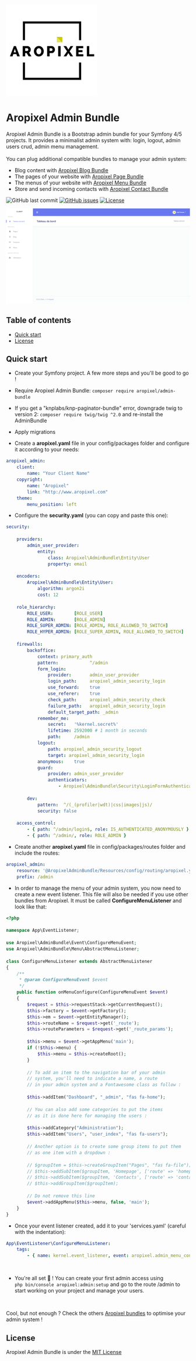 ![Aropixel Logo](Resources/public/logo-aropixel.png)

# Aropixel Admin Bundle

Aropixel Admin Bundle is a Bootstrap admin bundle for your Symfony 4/5 projects. It provides a minimalist admin system with: login, logout, admin users crud, admin menu management.
<br><br>
You can plug additional compatible bundles to manage your admin system:

- Blog content with [Aropixel Blog Bundle](https://github.com/aropixel/blog-bundle)
- The pages of your website with [Aropixel Page Bundle](https://github.com/aropixel/page-bundle)
- The menus of your website with [Aropixel Menu Bundle](https://github.com/aropixel/menu-bundle)
- Store and send incoming contacts with [Aropixel Contact Bundle](https://github.com/aropixel/contact-bundle)

![GitHub last commit](https://img.shields.io/github/last-commit/aropixel/admin-bundle.svg)
[![GitHub issues](https://img.shields.io/github/issues/aropixel/admin-bundle.svg)](https://github.com/stisla/stisla/issues)
[![License](https://img.shields.io/github/license/aropixel/admin-bundle.svg)](LICENSE)

![Aropixel Admin Preview](./screenshot.png)

## Table of contents

- [Quick start](#quick-start)
- [License](#license)

## Quick start

- Create your Symfony project. A few more steps and you'll be good to go !

- Require Aropixel Admin Bundle: `composer require aropixel/admin-bundle`

- If you get a "knplabs/knp-paginator-bundle" error, downgrade twig to version 2:  `composer require twig/twig ^2.0` and re-install the AdminBundle

- Apply migrations

- Create a **aropixel.yaml** file in your config/packages folder and configure it according to your needs:
```yaml
aropixel_admin:
    client:
        name: "Your Client Name"
    copyright:
        name: "Aropixel"
        link: "http://www.aropixel.com"
    theme:
        menu_position: left
```

- Configure the **security.yaml** (you can copy and paste this one):
```yaml
security:

    providers:
        admin_user_provider:
            entity:
                class: Aropixel\AdminBundle\Entity\User
                property: email

    encoders:
        Aropixel\AdminBundle\Entity\User:
            algorithm: argon2i
            cost: 12

    role_hierarchy:
        ROLE_USER:        [ROLE_USER]
        ROLE_ADMIN:       [ROLE_ADMIN]
        ROLE_SUPER_ADMIN: [ROLE_ADMIN, ROLE_ALLOWED_TO_SWITCH]
        ROLE_HYPER_ADMIN: [ROLE_SUPER_ADMIN, ROLE_ALLOWED_TO_SWITCH]

    firewalls:
        backoffice:
            context: primary_auth
            pattern:            ^/admin
            form_login:
                provider:       admin_user_provider
                login_path:     aropixel_admin_security_login
                use_forward:    true
                use_referer:    true
                check_path:     aropixel_admin_security_check
                failure_path:   aropixel_admin_security_login
                default_target_path: _admin
            remember_me:
                secret:   '%kernel.secret%'
                lifetime: 2592000 # 1 month in seconds
                path:     /admin
            logout:
                path: aropixel_admin_security_logout
                target: aropixel_admin_security_login
            anonymous:    true
            guard:
                provider: admin_user_provider
                authenticators:
                    - Aropixel\AdminBundle\Security\LoginFormAuthenticator

        dev:
            pattern:  ^/(_(profiler|wdt)|css|images|js)/
            security: false

    access_control:
        - { path: ^/admin/login$, role: IS_AUTHENTICATED_ANONYMOUSLY }
        - { path: ^/admin/, role: ROLE_ADMIN }

```

- Create another **aropixel.yaml** file in config/packages/routes folder and include the routes:
```yaml
aropixel_admin:
    resource: '@AropixelAdminBundle/Resources/config/routing/aropixel.yml'
    prefix: /admin
```

- In order to manage the menu of your admin system, you now need to create a new event listener. 
This file will also be needed if you use other bundles from Aropixel.
It must be called **ConfigureMenuListener** and look like that:
```php
<?php

namespace App\EventListener;

use Aropixel\AdminBundle\Event\ConfigureMenuEvent;
use Aropixel\AdminBundle\Menu\AbstractMenuListener;

class ConfigureMenuListener extends AbstractMenuListener
{
    /**
     * @param ConfigureMenuEvent $event
     */
    public function onMenuConfigure(ConfigureMenuEvent $event)
    {
        $request = $this->requestStack->getCurrentRequest();
        $this->factory = $event->getFactory();
        $this->em = $event->getEntityManager();
        $this->routeName = $request->get('_route');
        $this->routeParameters = $request->get('_route_params');

        $this->menu = $event->getAppMenu('main');
        if (!$this->menu) {
            $this->menu = $this->createRoot();
        }

        // To add an item to the navigation bar of your admin
        // system, you'll need to indicate a name, a route
        // in your admin system and a Fontawesome class as follow :

        $this->addItem("Dashboard", "_admin", "fas fa-home");

        // You can also add some categories to put the items 
        // as it is done here for managing the users :
        
        $this->addCategory("Administration");
        $this->addItem("Users", "user_index", "fas fa-users");
        
        // Another option is to create some group items to put them
        // as one item with a dropdown :

        // $groupItem = $this->createGroupItem("Pages", "fas fa-file");
        // $this->addSubItem($groupItem, 'Homepage', ['route' => 'homepage', 'routeParameters' => ['type' => 'homepage']]);
        // $this->addSubItem($groupItem, 'Contacts', ['route' => 'contacts', 'routeParameters' => ['type' => 'contacts']]);
        // $this->addGroupItem($groupItem);

        // Do not remove this line
        $event->addAppMenu($this->menu, false, 'main');
    }
}
```
- Once your event listener created, add it to your 'services.yaml' (careful with the indentation):
```yaml
App\EventListener\ConfigureMenuListener:
    tags:
        - { name: kernel.event_listener, event: aropixel.admin_menu_configure, method: onMenuConfigure }
```

<br>

- You're all set 🎉 ! You can create your first admin access using  
`php bin/console aropixel:admin:setup` and go to the route /admin to start 
working on your project and manage your users.

<br>

Cool, but not enough ? Check the others
[Aropixel bundles](https://github.com/aropixel/) to optimise your admin system !

## License
Aropixel Admin Bundle is under the [MIT License](LICENSE)
